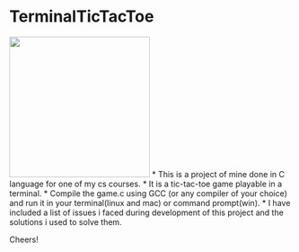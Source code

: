 # TerminalTicTacToe
<img height=auto width=250px src ="https://upload.wikimedia.org/wikipedia/commons/thumb/8/89/Jogo_da_velha_-_tic_tac_toe.png/1064px-Jogo_da_velha_-_tic_tac_toe.png?20060420194152"/>
* This is a project of mine done in C language for one of my cs courses.
* It is a tic-tac-toe game playable in a terminal.
* Compile the game.c using GCC (or any compiler of your choice) and run it in your terminal(linux and mac) or command prompt(win).
* I have included a list of issues i faced during development of this project and the solutions i used to solve them.

Cheers!
